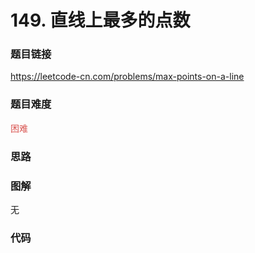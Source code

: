 # 149. 直线上最多的点数

### 题目链接

https://leetcode-cn.com/problems/max-points-on-a-line

### 题目难度

<font color=#D9534F>困难</font>

### 思路



### 图解

无

### 代码

```python
```